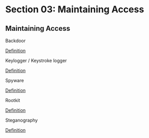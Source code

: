 # Section 03: Maintaining Access

## Maintaining Access
Backdoor

[Definition](../../definitions/definitions_B.md#backdoor)

Keylogger / Keystroke logger

[Definition](../../definitions/definitions_K.md#keylogger)

Spyware

[Definition](../../definitions/definitions_S.md#spyware)

Rootkit

[Definition](../../definitions/definitions_R.md#rootkit)

Steganography

[Definition](../../definitions/definitions_S.md#steganography)
